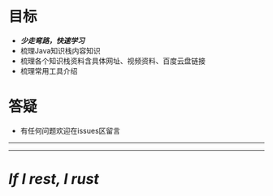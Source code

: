 # 目标

- ***少走弯路，快速学习***
- 梳理Java知识栈内容知识
- 梳理各个知识栈资料含具体网址、视频资料、百度云盘链接
- 梳理常用工具介绍




# 答疑
- 有任何问题欢迎在issues区留言


***
***

# ***If I rest, I rust***
